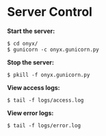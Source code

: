 # Server Control

**Start the server:**
```
$ cd onyx/
$ gunicorn -c onyx.gunicorn.py
```

**Stop the server:**
```
$ pkill -f onyx.gunicorn.py
```

**View access logs:**
```
$ tail -f logs/access.log
```

**View error logs:**
```
$ tail -f logs/error.log
```